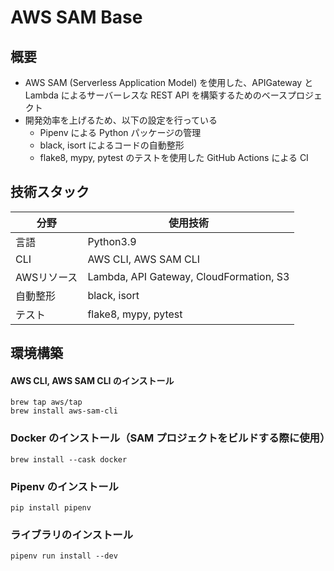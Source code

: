 # AWS SAM Base

## 概要
- AWS SAM (Serverless Application Model) を使用した、APIGateway と Lambda によるサーバーレスな REST API を構築するためのベースプロジェクト
- 開発効率を上げるため、以下の設定を行っている
  - Pipenv による Python パッケージの管理
  - black, isort によるコードの自動整形
  - flake8, mypy, pytest のテストを使用した GitHub Actions による CI

## 技術スタック
| 分野 | 使用技術 |
| ---- | ---- |
| 言語 | Python3.9 |
| CLI | AWS CLI, AWS SAM CLI |
| AWSリソース | Lambda, API Gateway, CloudFormation, S3 |
| 自動整形 | black, isort |
| テスト | flake8, mypy, pytest |

## 環境構築
#### AWS CLI, AWS SAM CLI のインストール
```
brew tap aws/tap
brew install aws-sam-cli
```
### Docker のインストール（SAM プロジェクトをビルドする際に使用）
```
brew install --cask docker
```
### Pipenv のインストール
```
pip install pipenv
```
### ライブラリのインストール
```
pipenv run install --dev
```